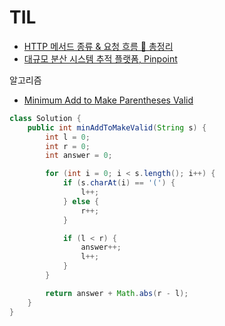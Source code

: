 # TIL

- [HTTP 메서드 종류 & 요청 흐름 💯 총정리](https://inpa.tistory.com/entry/WEB-%F0%9F%8C%90-HTTP-%EB%A9%94%EC%84%9C%EB%93%9C-%EC%A2%85%EB%A5%98-%ED%86%B5%EC%8B%A0-%EA%B3%BC%EC%A0%95-%F0%9F%92%AF-%EC%B4%9D%EC%A0%95%EB%A6%AC)
- [대규모 분산 시스템 추적 플랫폼, Pinpoint](https://d2.naver.com/helloworld/1194202)

알고리즘 
- [Minimum Add to Make Parentheses Valid](https://leetcode.com/problems/minimum-add-to-make-parentheses-valid/)

```java
class Solution {
    public int minAddToMakeValid(String s) {
        int l = 0;
        int r = 0;
        int answer = 0;

        for (int i = 0; i < s.length(); i++) {
            if (s.charAt(i) == '(') {
                l++;
            } else {
                r++;
            }

            if (l < r) {
                answer++;
                l++;
            }
        }

        return answer + Math.abs(r - l);
    }
}
```
